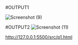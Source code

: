 #OUTPUT1

![Screenshot (9)](https://github.com/hghyhghy/my_portfolio/assets/140393712/499086e3-75ba-477c-95d1-926f2a76514e)


#OUTPUT2
![Screenshot (11)](https://github.com/hghyhghy/my_portfolio/assets/140393712/46be6ffa-3b33-4944-a7ff-39962ab3d6bb)

http://127.0.0.1:5500/src/p1.html
